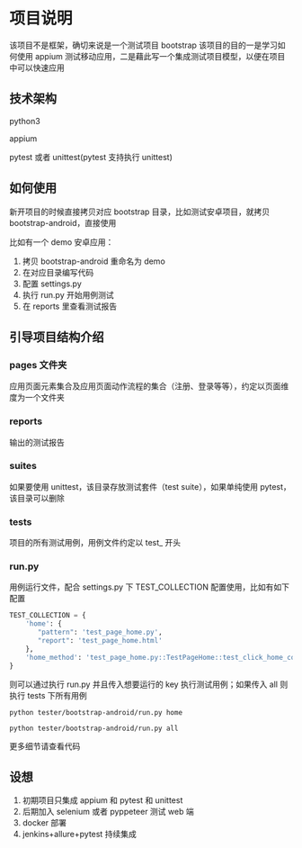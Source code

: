 # 项目说明

该项目不是框架，确切来说是一个测试项目 bootstrap
该项目的目的一是学习如何使用 appium 测试移动应用，二是藉此写一个集成测试项目模型，以便在项目中可以快速应用

## 技术架构

python3

appium

pytest 或者 unittest(pytest 支持执行 unittest)

## 如何使用

新开项目的时候直接拷贝对应 bootstrap 目录，比如测试安卓项目，就拷贝 bootstrap-android，直接使用

比如有一个 demo 安卓应用：

1. 拷贝 bootstrap-android 重命名为 demo
2. 在对应目录编写代码
3. 配置 settings.py
4. 执行 run.py 开始用例测试
5. 在 reports 里查看测试报告

## 引导项目结构介绍

### pages 文件夹

应用页面元素集合及应用页面动作流程的集合（注册、登录等等），约定以页面维度为一个文件夹

### reports

输出的测试报告

### suites

如果要使用 unittest，该目录存放测试套件（test suite），如果单纯使用 pytest，该目录可以删除

### tests

项目的所有测试用例，用例文件约定以 test\_ 开头

### run.py

用例运行文件，配合 settings.py 下 TEST_COLLECTION 配置使用，比如有如下配置

```python
TEST_COLLECTION = {
    'home': {
       "pattern": 'test_page_home.py',
       "report": 'test_page_home.html'
    },
    'home_method': 'test_page_home.py::TestPageHome::test_click_home_content'
}
```

则可以通过执行 run.py 并且传入想要运行的 key 执行测试用例；如果传入 all 则执行 tests 下所有用例

```shell
python tester/bootstrap-android/run.py home

python tester/bootstrap-android/run.py all
```

更多细节请查看代码

## 设想

1. 初期项目只集成 appium 和 pytest 和 unittest
2. 后期加入 selenium 或者 pyppeteer 测试 web 端
3. docker 部署
4. jenkins+allure+pytest 持续集成
